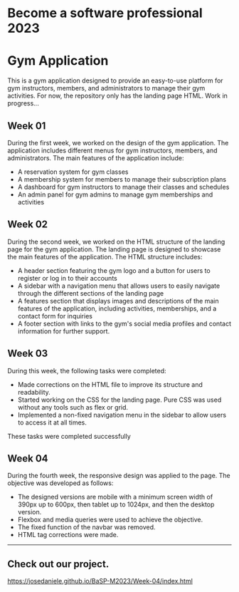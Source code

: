 # Become a software professional 2023

# Gym Application

This is a gym application designed to provide an easy-to-use platform for gym instructors, members, and administrators to manage their gym activities.
For now, the repository only has the landing page HTML.
Work in progress...

## Week 01

During the first week, we worked on the design of the gym application. The application includes different menus for gym instructors, members, and administrators. The main features of the application include:

- A reservation system for gym classes
- A membership system for members to manage their subscription plans
- A dashboard for gym instructors to manage their classes and schedules
- An admin panel for gym admins to manage gym memberships and activities

## Week 02

During the second week, we worked on the HTML structure of the landing page for the gym application. The landing page is designed to showcase the main features of the application. The HTML structure includes:

- A header section featuring the gym logo and a button for users to register or log in to their accounts
- A sidebar with a navigation menu that allows users to easily navigate through the different sections of the landing page
- A features section that displays images and descriptions of the main features of the application, including activities, memberships, and a contact form for inquiries
- A footer section with links to the gym's social media profiles and contact information for further support.

## Week 03
During this week, the following tasks were completed:

- Made corrections on the HTML file to improve its structure and readability.
- Started working on the CSS for the landing page. Pure CSS was used without any tools such as flex or grid.
- Implemented a non-fixed navigation menu in the sidebar to allow users to access it at all times.

These tasks were completed successfully

## Week 04
During the fourth week, the responsive design was applied to the page.
The objective was developed as follows:

- The designed versions are mobile with a minimum screen width of 390px up to 600px, then tablet up to 1024px, and then the desktop version.
- Flexbox and media queries were used to achieve the objective.
- The fixed function of the navbar was removed.
- HTML tag corrections were made.
***
## Check out our project.
https://josedaniele.github.io/BaSP-M2023/Week-04/index.html

